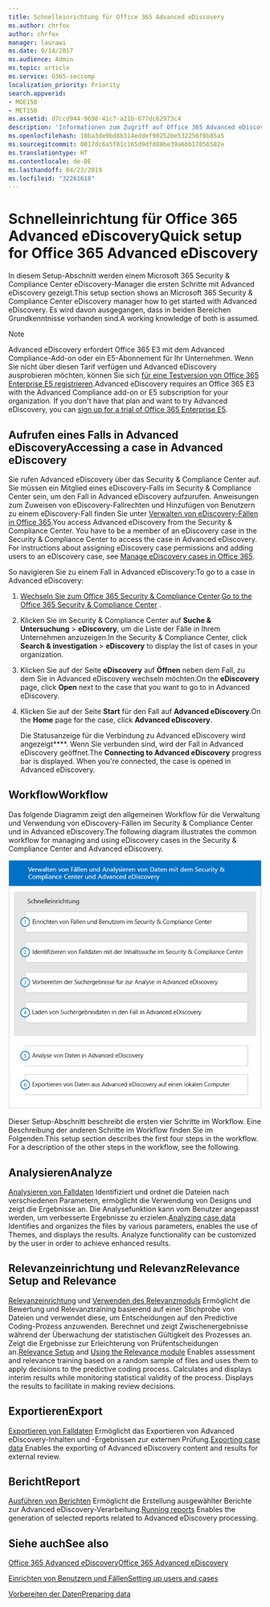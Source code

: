 ```yaml
---
title: Schnelleinrichtung für Office 365 Advanced eDiscovery
ms.author: chrfox
author: chrfox
manager: laurawi
ms.date: 9/14/2017
ms.audience: Admin
ms.topic: article
ms.service: O365-seccomp
localization_priority: Priority
search.appverid:
- MOE150
- MET150
ms.assetid: d7ccd944-9698-41c7-a21b-677dc62973c4
description: 'Informationen zum Zugriff auf Office 365 Advanced eDiscovery im Office 365 Security &amp; Compliance Center und Erläuterung des üblichen Workflows für die Verwendung von Advanced eDiscovery.  '
ms.openlocfilehash: 18ba3de9bd8b314eddef90252be532256f0b85a5
ms.sourcegitcommit: 0017dc6a5f81c165d9dfd88be39a6bb17856582e
ms.translationtype: HT
ms.contentlocale: de-DE
ms.lasthandoff: 04/23/2019
ms.locfileid: "32261618"
---
```

# <a name="quick-setup-for-office-365-advanced-ediscovery"></a><span data-ttu-id="39a1a-103">Schnelleinrichtung für Office 365 Advanced eDiscovery</span><span class="sxs-lookup"><span data-stu-id="39a1a-103">Quick setup for Office 365 Advanced eDiscovery</span></span>

<span data-ttu-id="39a1a-104">In diesem Setup-Abschnitt werden einem Microsoft 365 Security &amp; Compliance Center eDiscovery-Manager die ersten Schritte mit Advanced eDiscovery gezeigt.</span><span class="sxs-lookup"><span data-stu-id="39a1a-104">This setup section shows an Microsoft 365 Security &amp; Compliance Center eDiscovery manager how to get started with Advanced eDiscovery.</span></span> <span data-ttu-id="39a1a-105">Es wird davon ausgegangen, dass in beiden Bereichen Grundkenntnisse vorhanden sind.</span><span class="sxs-lookup"><span data-stu-id="39a1a-105">A working knowledge of both is assumed.</span></span>
  
> [!NOTE]
> <span data-ttu-id="39a1a-p102">Advanced eDiscovery erfordert Office 365 E3 mit dem Advanced Compliance-Add-on oder ein E5-Abonnement für Ihr Unternehmen. Wenn Sie nicht über diesen Tarif verfügen und Advanced eDiscovery ausprobieren möchten, können Sie sich [für eine Testversion von Office 365 Enterprise E5 registrieren](https://go.microsoft.com/fwlink/p/?LinkID=698279).</span><span class="sxs-lookup"><span data-stu-id="39a1a-p102">Advanced eDiscovery requires an Office 365 E3 with the Advanced Compliance add-on or E5 subscription for your organization. If you don't have that plan and want to try Advanced eDiscovery, you can [sign up for a trial of Office 365 Enterprise E5](https://go.microsoft.com/fwlink/p/?LinkID=698279).</span></span> 
  
## <a name="accessing-a-case-in-advanced-ediscovery"></a><span data-ttu-id="39a1a-108">Aufrufen eines Falls in Advanced eDiscovery</span><span class="sxs-lookup"><span data-stu-id="39a1a-108">Accessing a case in Advanced eDiscovery</span></span>

<span data-ttu-id="39a1a-p103">Sie rufen Advanced eDiscovery über das Security &amp; Compliance Center auf. Sie müssen ein Mitglied eines eDiscovery-Falls im Security &amp; Compliance Center sein, um den Fall in Advanced eDiscovery aufzurufen. Anweisungen zum Zuweisen von eDiscovery-Fallrechten und Hinzufügen von Benutzern zu einem eDiscovery-Fall finden Sie unter [Verwalten von eDiscovery-Fällen in Office 365](manage-ediscovery-cases.md).</span><span class="sxs-lookup"><span data-stu-id="39a1a-p103">You access Advanced eDiscovery from the Security &amp; Compliance Center. You have to be a member of an eDiscovery case in the Security &amp; Compliance Center to access the case in Advanced eDiscovery. For instructions about assigning eDiscovery case permissions and adding users to an eDiscovery case, see [Manage eDiscovery cases in Office 365](manage-ediscovery-cases.md).</span></span> 
  
<span data-ttu-id="39a1a-112">So navigieren Sie zu einem Fall in Advanced eDiscovery:</span><span class="sxs-lookup"><span data-stu-id="39a1a-112">To go to a case in Advanced eDiscovery:</span></span> 
  
1. <span data-ttu-id="39a1a-113">[Wechseln Sie zum Office 365 Security &amp; Compliance Center](go-to-the-securitycompliance-center.md).</span><span class="sxs-lookup"><span data-stu-id="39a1a-113">[Go to the Office 365 Security &amp; Compliance Center](go-to-the-securitycompliance-center.md) .</span></span> 
    
2. <span data-ttu-id="39a1a-114">Klicken Sie im Security &amp; Compliance Center auf **Suche &amp; Untersuchung** \> **eDiscovery**, um die Liste der Fälle in Ihrem Unternehmen anzuzeigen.</span><span class="sxs-lookup"><span data-stu-id="39a1a-114">In the Security &amp; Compliance Center, click **Search &amp; investigation** \> **eDiscovery** to display the list of cases in your organization.</span></span> 
    
3. <span data-ttu-id="39a1a-115">Klicken Sie auf der Seite **eDiscovery** auf **Öffnen** neben dem Fall, zu dem Sie in Advanced eDiscovery wechseln möchten.</span><span class="sxs-lookup"><span data-stu-id="39a1a-115">On the **eDiscovery** page, click **Open** next to the case that you want to go to in Advanced eDiscovery.</span></span> 
    
4. <span data-ttu-id="39a1a-116">Klicken Sie auf der Seite **Start** für den Fall auf **Advanced eDiscovery**.</span><span class="sxs-lookup"><span data-stu-id="39a1a-116">On the **Home** page for the case, click **Advanced eDiscovery**.</span></span>
    
    <span data-ttu-id="39a1a-p104">Die Statusanzeige für die Verbindung zu Advanced eDiscovery wird angezeigt\*\*\*\*. Wenn Sie verbunden sind, wird der Fall in Advanced eDiscovery geöffnet.</span><span class="sxs-lookup"><span data-stu-id="39a1a-p104">The **Connecting to Advanced eDiscovery** progress bar is displayed. When you're connected, the case is opened in Advanced eDiscovery.</span></span> 
    
## <a name="workflow"></a><span data-ttu-id="39a1a-119">Workflow</span><span class="sxs-lookup"><span data-stu-id="39a1a-119">Workflow</span></span>

<span data-ttu-id="39a1a-120">Das folgende Diagramm zeigt den allgemeinen Workflow für die Verwaltung und Verwendung von eDiscovery-Fällen im Security &amp; Compliance Center und in Advanced eDiscovery.</span><span class="sxs-lookup"><span data-stu-id="39a1a-120">The following diagram illustrates the common workflow for managing and using eDiscovery cases in the Security &amp; Compliance Center and Advanced eDiscovery.</span></span> 
  
![Diagramm zeigt den Workflow „Erweiterte eDiscovery in Office 365“, der aus den vier Phasen des Einrichtens, einschließlich Benutzern und Fällen, des Identifizierens der Falldaten, des Exportierens und des Verarbeitens und dann aus den Phasen der Analyse und des Exports auf den lokalen Computer besteht.](media/76589ccc-789d-4581-b3a8-98d339b05979.png)
  
<span data-ttu-id="39a1a-p105">Dieser Setup-Abschnitt beschreibt die ersten vier Schritte im Workflow. Eine Beschreibung der anderen Schritte im Workflow finden Sie im Folgenden.</span><span class="sxs-lookup"><span data-stu-id="39a1a-p105">This setup section describes the first four steps in the workflow. For a description of the other steps in the workflow, see the following.</span></span>
  
## <a name="analyze"></a><span data-ttu-id="39a1a-124">Analysieren</span><span class="sxs-lookup"><span data-stu-id="39a1a-124">Analyze</span></span>

<span data-ttu-id="39a1a-p106">[Analysieren von Falldaten](analyze-case-data-with-advanced-ediscovery.md) Identifiziert und ordnet die Dateien nach verschiedenen Parametern, ermöglicht die Verwendung von Designs und zeigt die Ergebnisse an. Die Analysefunktion kann vom Benutzer angepasst werden, um verbesserte Ergebnisse zu erzielen.</span><span class="sxs-lookup"><span data-stu-id="39a1a-p106">[Analyzing case data](analyze-case-data-with-advanced-ediscovery.md) Identifies and organizes the files by various parameters, enables the use of Themes, and displays the results. Analyze functionality can be customized by the user in order to achieve enhanced results.</span></span> 
  
## <a name="relevance-setup-and-relevance"></a><span data-ttu-id="39a1a-127">Relevanzeinrichtung und Relevanz</span><span class="sxs-lookup"><span data-stu-id="39a1a-127">Relevance Setup and Relevance</span></span>

<span data-ttu-id="39a1a-p107">[Relevanzeinrichtung](manage-relevance-setup-in-advanced-ediscovery.md) und [Verwenden des Relevanzmoduls](use-relevance-in-advanced-ediscovery.md) Ermöglicht die Bewertung und Relevanztraining basierend auf einer Stichprobe von Dateien und verwendet diese, um Entscheidungen auf den Predictive Coding-Prozess anzuwenden. Berechnet und zeigt Zwischenergebnisse während der Überwachung der statistischen Gültigkeit des Prozesses an. Zeigt die Ergebnisse zur Erleichterung von Prüfentscheidungen an.</span><span class="sxs-lookup"><span data-stu-id="39a1a-p107">[Relevance Setup](manage-relevance-setup-in-advanced-ediscovery.md) and [Using the Relevance module](use-relevance-in-advanced-ediscovery.md) Enables assessment and relevance training based on a random sample of files and uses them to apply decisions to the predictive coding process. Calculates and displays interim results while monitoring statistical validity of the process. Displays the results to facilitate in making review decisions.</span></span> 
  
## <a name="export"></a><span data-ttu-id="39a1a-131">Exportieren</span><span class="sxs-lookup"><span data-stu-id="39a1a-131">Export</span></span>

<span data-ttu-id="39a1a-132">[Exportieren von Falldaten](export-case-data-in-advanced-ediscovery.md) Ermöglicht das Exportieren von Advanced eDiscovery-Inhalten und -Ergebnissen zur externen Prüfung.</span><span class="sxs-lookup"><span data-stu-id="39a1a-132">[Exporting case data](export-case-data-in-advanced-ediscovery.md) Enables the exporting of Advanced eDiscovery content and results for external review.</span></span> 
  
## <a name="report"></a><span data-ttu-id="39a1a-133">Bericht</span><span class="sxs-lookup"><span data-stu-id="39a1a-133">Report</span></span>

<span data-ttu-id="39a1a-134">[Ausführen von Berichten](run-reports-in-advanced-ediscovery.md) Ermöglicht die Erstellung ausgewählter Berichte zur Advanced eDiscovery-Verarbeitung.</span><span class="sxs-lookup"><span data-stu-id="39a1a-134">[Running reports](run-reports-in-advanced-ediscovery.md) Enables the generation of selected reports related to Advanced eDiscovery processing.</span></span> 
  
## <a name="see-also"></a><span data-ttu-id="39a1a-135">Siehe auch</span><span class="sxs-lookup"><span data-stu-id="39a1a-135">See also</span></span>

[<span data-ttu-id="39a1a-136">Office 365 Advanced eDiscovery</span><span class="sxs-lookup"><span data-stu-id="39a1a-136">Office 365 Advanced eDiscovery</span></span>](office-365-advanced-ediscovery.md)
  
[<span data-ttu-id="39a1a-137">Einrichten von Benutzern und Fällen</span><span class="sxs-lookup"><span data-stu-id="39a1a-137">Setting up users and cases</span></span>](set-up-users-and-cases-in-advanced-ediscovery.md)
  
[<span data-ttu-id="39a1a-138">Vorbereiten der Daten</span><span class="sxs-lookup"><span data-stu-id="39a1a-138">Preparing data</span></span>](prepare-data-for-advanced-ediscovery.md)

